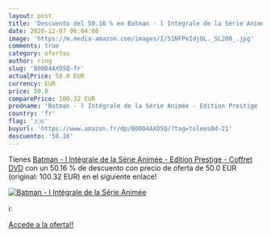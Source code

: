 ```yaml
---
layout: post
title: 'Descuento del 50.16 % en Batman - l Intégrale de la Série Animée '
date: 2020-12-07 06:04:08
image: 'https://m.media-amazon.com/images/I/51NFPeIdj0L._SL200_.jpg'
comments: true
category: ofertas
author: ring
slug: 'B00D4AXO5Q-fr'
actualPrice: 50.0 EUR
currency: EUR
price: 50.0
comparePrice: 100.32 EUR
prodname: 'Batman - l Intégrale de la Série Animée - Edition Prestige - Coffret DVD'
country: 'fr'
flag: '🇫🇷'
buyurl: 'https://www.amazon.fr/dp/B00D4AXO5Q/?tag=tolees0d-21'
descuento: '50.16'
---
```


Tienes [Batman - l Intégrale de la Série Animée - Edition Prestige - Coffret DVD](https://www.amazon.fr/dp/B00D4AXO5Q/?tag=tolees0d-21) con un 50.16 % de descuento con precio de oferta de 50.0 EUR (original: 100.32 EUR) en el siguiente enlace!

[![Batman - l Intégrale de la Série Animée ](https://m.media-amazon.com/images/I/51NFPeIdj0L._SL200_.jpg)](https://www.amazon.fr/dp/B00D4AXO5Q/?tag=tolees0d-21)

ℹ️:


[Accede a la oferta!!](https://www.amazon.fr/dp/B00D4AXO5Q/?tag=tolees0d-21)
